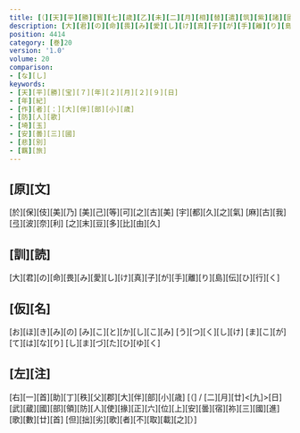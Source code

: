 ```yaml
---
title: [（][天][平][勝][寳][七][歳][乙][未][二][月][相][替][遣][筑][紫][諸][國][防][人][等][歌][）]
description: [大][君][の][命][畏][み][愛][し][け][真][子][が][手][離][り][島][伝][ひ][行][く]
position: 4414
category: [巻]20
version: '1.0'
volume: 20
comparison:
- [な][し]
keywords:
- [天][平][勝][宝][７][年][２][月][２][９][日]
- [年][紀]
- [作][者][：][大][伴][部][小][歳]
- [防][人][歌]
- [埼][玉]
- [安][曇][三][國]
- [悲][別]
- [羈][旅]
---
```


## [原][文]

[於][保][伎][美][乃] [美][己][等][可][之][古][美] [宇][都][久][之][氣] [麻][古][我][弖][波][奈][利] [之][末][豆][多][比][由][久]

## [訓][読]

[大][君][の][命][畏][み][愛][し][け][真][子][が][手][離][り][島][伝][ひ][行][く]

## [仮][名]

[お][ほ][き][み][の] [み][こ][と][か][し][こ][み] [う][つ][く][し][け] [ま][こ][が][て][は][な][り] [し][ま][づ][た][ひ][ゆ][く]

## [左][注]

[右][一][首][助][丁][秩][父][郡][大][伴][部][小][歳] [（] / [二][月][廿]<[九]>[日][武][蔵][國][部][領][防][人][使][掾][正][六][位][上][安][曇][宿][祢][三][國][進][歌][數][廿][首] [但][拙][劣][歌][者][不][取][載][之][）]
